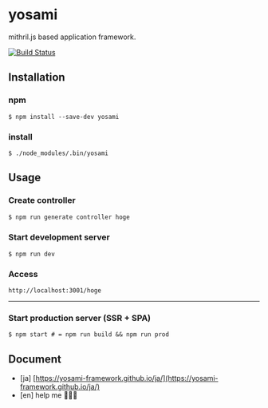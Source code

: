 # yosami
mithril.js based application framework.

[![Build Status](https://travis-ci.org/yosami-framework/yosami.svg?branch=master)](https://travis-ci.org/yosami-framework/yosami)

## Installation

### npm

```shell
$ npm install --save-dev yosami
```

### install

```shell
$ ./node_modules/.bin/yosami
```

## Usage

### Create controller

```javascript
$ npm run generate controller hoge
```

### Start development server

```shell
$ npm run dev
```

### Access

```
http://localhost:3001/hoge
```

-----

### Start production server (SSR + SPA)

```shell
$ npm start # = npm run build && npm run prod
```

## Document
- [ja] [https://yosami-framework.github.io/ja/](https://yosami-framework.github.io/ja/)
- [en] help me 🙇🙇🙇
